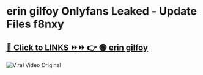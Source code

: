 
 # erin gilfoy Onlyfans Leaked - Update Files f8nxy

## <h2><a href="https://clipsfans.com/erin_gilfoy&ref=git">🔗 Click to LINKS ⏩⏩ 👉 🟢 erin gilfoy </a></h2>

<a href="https://clipsfans.com/erin_gilfoy&ref=git" rel="nofollow" data-target="animated-image.originalLink"><img src="https://i.ibb.co.com/xMMVF88/686577567.gif" alt="Viral Video Original" style="max-width: 100%; display: inline-block;" data-target="animated-image.originalImage"></a>


